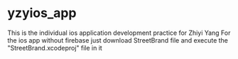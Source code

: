 # yzyios_app

  This is the individual ios application development practice for Zhiyi Yang
  For the ios app without firebase just download StreetBrand file and execute the "StreetBrand.xcodeproj" file in it

